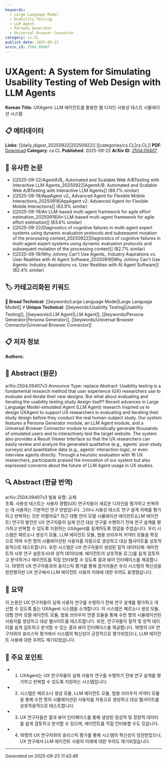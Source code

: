 ```yaml
---
keywords:
  - Large Language Model
  - Usability Testing
  - LLM Agent
  - Persona Generator
  - Universal Browser Connector
category: cs.CL
publish_date: 2025-09-22
arxiv_id: 2504.09407
---
```


<!-- KEYWORD_LINKING_METADATA:
{
  "processed_timestamp": "2025-09-23T11:43:49.334819",
  "vocabulary_version": "1.0",
  "selected_keywords": [
    "Large Language Model",
    "Usability Testing",
    "LLM Agent",
    "Persona Generator",
    "Universal Browser Connector"
  ],
  "rejected_keywords": [],
  "similarity_scores": {
    "Large Language Model": 0.8,
    "Usability Testing": 0.78,
    "LLM Agent": 0.75,
    "Persona Generator": 0.72,
    "Universal Browser Connector": 0.7
  },
  "extraction_method": "AI_prompt_based",
  "budget_applied": true,
  "candidates_json": {
    "candidates": [
      {
        "surface": "Large Language Model",
        "canonical": "Large Language Model",
        "aliases": [
          "LLM"
        ],
        "category": "broad_technical",
        "rationale": "Central to the system's operation, connecting to numerous AI and NLP topics.",
        "novelty_score": 0.3,
        "connectivity_score": 0.85,
        "specificity_score": 0.7,
        "link_intent_score": 0.8
      },
      {
        "surface": "Usability Testing",
        "canonical": "Usability Testing",
        "aliases": [
          "UX Testing"
        ],
        "category": "unique_technical",
        "rationale": "Core concept of the study, linking to user experience and design evaluation.",
        "novelty_score": 0.65,
        "connectivity_score": 0.75,
        "specificity_score": 0.85,
        "link_intent_score": 0.78
      },
      {
        "surface": "LLM Agent",
        "canonical": "LLM Agent",
        "aliases": [
          "Language Model Agent"
        ],
        "category": "unique_technical",
        "rationale": "Specific application of LLMs in simulating user interactions, unique to this study.",
        "novelty_score": 0.7,
        "connectivity_score": 0.7,
        "specificity_score": 0.8,
        "link_intent_score": 0.75
      },
      {
        "surface": "Persona Generator",
        "canonical": "Persona Generator",
        "aliases": [
          "User Persona Generator"
        ],
        "category": "unique_technical",
        "rationale": "Generates simulated user profiles, essential for UX research simulation.",
        "novelty_score": 0.68,
        "connectivity_score": 0.65,
        "specificity_score": 0.78,
        "link_intent_score": 0.72
      },
      {
        "surface": "Universal Browser Connector",
        "canonical": "Universal Browser Connector",
        "aliases": [
          "Browser Connector"
        ],
        "category": "unique_technical",
        "rationale": "Facilitates interaction with web interfaces, crucial for testing environments.",
        "novelty_score": 0.66,
        "connectivity_score": 0.6,
        "specificity_score": 0.77,
        "link_intent_score": 0.7
      }
    ],
    "ban_list_suggestions": [
      "system",
      "study design",
      "interaction logs"
    ]
  },
  "decisions": [
    {
      "candidate_surface": "Large Language Model",
      "resolved_canonical": "Large Language Model",
      "decision": "linked",
      "scores": {
        "novelty": 0.3,
        "connectivity": 0.85,
        "specificity": 0.7,
        "link_intent": 0.8
      }
    },
    {
      "candidate_surface": "Usability Testing",
      "resolved_canonical": "Usability Testing",
      "decision": "linked",
      "scores": {
        "novelty": 0.65,
        "connectivity": 0.75,
        "specificity": 0.85,
        "link_intent": 0.78
      }
    },
    {
      "candidate_surface": "LLM Agent",
      "resolved_canonical": "LLM Agent",
      "decision": "linked",
      "scores": {
        "novelty": 0.7,
        "connectivity": 0.7,
        "specificity": 0.8,
        "link_intent": 0.75
      }
    },
    {
      "candidate_surface": "Persona Generator",
      "resolved_canonical": "Persona Generator",
      "decision": "linked",
      "scores": {
        "novelty": 0.68,
        "connectivity": 0.65,
        "specificity": 0.78,
        "link_intent": 0.72
      }
    },
    {
      "candidate_surface": "Universal Browser Connector",
      "resolved_canonical": "Universal Browser Connector",
      "decision": "linked",
      "scores": {
        "novelty": 0.66,
        "connectivity": 0.6,
        "specificity": 0.77,
        "link_intent": 0.7
      }
    }
  ]
}
-->

# UXAgent: A System for Simulating Usability Testing of Web Design with LLM Agents

**Korean Title:** UXAgent: LLM 에이전트를 활용한 웹 디자인 사용성 테스트 시뮬레이션 시스템

## 📋 메타데이터

**Links**: [[daily_digest_20250922|20250922]] [[categories/cs.CL|cs.CL]]
**PDF**: [Download](https://arxiv.org/pdf/2504.09407.pdf)
**Category**: cs.CL
**Published**: 2025-09-22
**ArXiv ID**: [2504.09407](https://arxiv.org/abs/2504.09407)

## 🔗 유사한 논문
- [[2025-09-22/AgentA/B_ Automated and Scalable Web A/BTesting with Interactive LLM Agents_20250922|AgentA/B: Automated and Scalable Web A/BTesting with Interactive LLM Agents]] (89.7% similar)
- [[2025-09-18/AppAgent v2_ Advanced Agent for Flexible Mobile Interactions_20250918|AppAgent v2: Advanced Agent for Flexible Mobile Interactions]] (83.9% similar)
- [[2025-09-19/An LLM-based multi-agent framework for agile effort estimation_20250919|An LLM-based multi-agent framework for agile effort estimation]] (83.6% similar)
- [[2025-09-22/Diagnostics of cognitive failures in multi-agent expert systems using dynamic evaluation protocols and subsequent mutation of the processing context_20250922|Diagnostics of cognitive failures in multi-agent expert systems using dynamic evaluation protocols and subsequent mutation of the processing context]] (82.7% similar)
- [[2025-09-19/Why Johnny Can't Use Agents_ Industry Aspirations vs. User Realities with AI Agent Software_20250919|Why Johnny Can't Use Agents: Industry Aspirations vs. User Realities with AI Agent Software]] (82.4% similar)

## 🏷️ 카테고리화된 키워드
**🧠 Broad Technical**: [[keywords/Large Language Model|Large Language Model]]
**⚡ Unique Technical**: [[keywords/Usability Testing|Usability Testing]], [[keywords/LLM Agent|LLM Agent]], [[keywords/Persona Generator|Persona Generator]], [[keywords/Universal Browser Connector|Universal Browser Connector]]

## 📋 저자 정보

**Authors:** 

## 📄 Abstract (원문)

arXiv:2504.09407v3 Announce Type: replace 
Abstract: Usability testing is a fundamental research method that user experience (UX) researchers use to evaluate and iterate their new designs. But what about evaluating and iterating the usability testing study design itself? Recent advances in Large Language Model-simulated Agent (LLM Agent) research inspired us to design UXAgent to support UX researchers in evaluating and iterating their study design before they conduct the real human-subject study. Our system features a Persona Generator module, an LLM Agent module, and a Universal Browser Connector module to automatically generate thousands of simulated users and to interactively test the target website. The system also provides a Result Viewer Interface so that the UX researchers can easily review and analyze the generated qualitative (e.g., agents' post-study surveys) and quantitative data (e.g., agents' interaction logs), or even interview agents directly. Through a heuristic evaluation with 16 UX researchers, participants praised the innovation of our system but also expressed concerns about the future of LLM Agent usage in UX studies.

## 🔍 Abstract (한글 번역)

arXiv:2504.09407v3 발표 유형: 교체  
초록: 사용성 테스트는 사용자 경험(UX) 연구자들이 새로운 디자인을 평가하고 반복하는 데 사용하는 기본적인 연구 방법입니다. 그러나 사용성 테스트 연구 설계 자체를 평가하고 반복하는 것은 어떨까요? 최근 대형 언어 모델 시뮬레이션 에이전트(LLM 에이전트) 연구의 발전은 UX 연구자들이 실제 인간 대상 연구를 수행하기 전에 연구 설계를 평가하고 반복할 수 있도록 지원하는 UXAgent를 설계하도록 영감을 주었습니다. 우리 시스템은 페르소나 생성기 모듈, LLM 에이전트 모듈, 범용 브라우저 커넥터 모듈을 특징으로 하여 수천 명의 시뮬레이션된 사용자를 자동으로 생성하고 대상 웹사이트를 상호작용적으로 테스트합니다. 또한 시스템은 UX 연구자들이 생성된 질적 데이터(예: 에이전트의 사후 연구 설문조사)와 양적 데이터(예: 에이전트의 상호작용 로그)를 쉽게 검토하고 분석하거나 에이전트를 직접 인터뷰할 수 있도록 결과 뷰어 인터페이스를 제공합니다. 16명의 UX 연구자들과의 휴리스틱 평가를 통해 참가자들은 우리 시스템의 혁신성을 칭찬했지만 UX 연구에서 LLM 에이전트 사용의 미래에 대한 우려도 표명했습니다.

## 📝 요약

이 논문은 UX 연구자들이 실제 사용자 연구를 수행하기 전에 연구 설계를 평가하고 개선할 수 있도록 돕는 UXAgent 시스템을 소개합니다. 이 시스템은 페르소나 생성 모듈, 대형 언어 모델 에이전트 모듈, 범용 브라우저 연결 모듈을 통해 수천 명의 시뮬레이션된 사용자를 생성하고 대상 웹사이트를 테스트합니다. 또한, 연구자들이 질적 및 양적 데이터를 쉽게 검토하고 분석할 수 있는 결과 뷰어 인터페이스를 제공합니다. 16명의 UX 연구자와의 휴리스틱 평가에서 시스템의 혁신성이 긍정적으로 평가되었으나, LLM 에이전트 사용에 대한 우려도 제기되었습니다.

## 🎯 주요 포인트

- 1. UXAgent는 UX 연구자들이 실제 사용자 연구를 수행하기 전에 연구 설계를 평가하고 반복할 수 있도록 지원하는 시스템입니다.
- 2. 시스템은 페르소나 생성 모듈, LLM 에이전트 모듈, 범용 브라우저 커넥터 모듈을 통해 수천 명의 시뮬레이션된 사용자를 자동으로 생성하고 대상 웹사이트를 상호작용적으로 테스트합니다.
- 3. UX 연구자들은 결과 뷰어 인터페이스를 통해 생성된 정성적 및 정량적 데이터를 쉽게 검토하고 분석할 수 있으며, 에이전트를 직접 인터뷰할 수도 있습니다.
- 4. 16명의 UX 연구자와의 휴리스틱 평가를 통해 시스템의 혁신성이 칭찬받았으나, UX 연구에서 LLM 에이전트 사용의 미래에 대한 우려도 제기되었습니다.


---

*Generated on 2025-09-23 11:43:49*